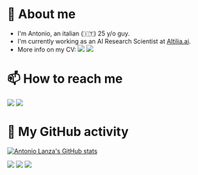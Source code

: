 # :book: About me
* I'm Antonio, an italian (:it:) 25 y/o guy.
* I'm currently working as an AI Research Scientist at [Altilia.ai](https://altilia.ai).
* More info on my CV:
<a href="TODO_link_to_english_CV"><img src="https://img.shields.io/badge/english version-C8102E?style=for-the-badge"></a>
<a href="TODO_link_to_italian_CV"><img src="https://img.shields.io/badge/italian version-008C45?style=for-the-badge"></a>

# :mailbox: How to reach me
<a href="mailto:antoniolanza1996@gmail.com"><img src="https://img.shields.io/badge/mail-D14836?style=for-the-badge&logo=gmail&logoColor=white"></a>
<a href="https://www.linkedin.com/in/lanzaantonio"><img src="https://img.shields.io/badge/LinkedIn-0077B5?style=for-the-badge&logo=linkedin&logoColor=white"></a>

# :construction: My GitHub activity
[![Antonio Lanza's GitHub stats](https://github-readme-stats.vercel.app/api?username=antoniolanza1996&count_private=true&show_icons=true&theme=algolia)](https://github-readme-stats.vercel.app/api?username=antoniolanza1996&count_private=true&show_icons=true&theme=algolia)

<a href="https://github.com/search?o=desc&q=author%3Aantoniolanza1996+is%3Apr&s=updated"><img src="https://img.shields.io/badge/My pull requests-000000?style=for-the-badge&logo=github&logoColor=white"></a>
<a href="https://github.com/search?o=desc&q=author%3Aantoniolanza1996+is%3Aissue&s=updated"><img src="https://img.shields.io/badge/My opened issues-000000?style=for-the-badge&logo=github&logoColor=white"></a>
<a href="https://github.com/search?o=desc&q=commenter%3Aantoniolanza1996&s=updated"><img src="https://img.shields.io/badge/My comments-000000?style=for-the-badge&logo=github&logoColor=white"></a>
